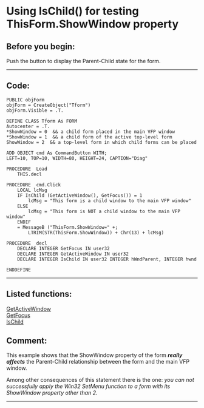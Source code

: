 <link rel="stylesheet" type="text/css" href="../css/win32api.css">  
<link rel="stylesheet" href="https://cdnjs.cloudflare.com/ajax/libs/font-awesome/4.7.0/css/font-awesome.min.css">

# Using IsChild() for testing ThisForm.ShowWindow property

## Before you begin:
Push the button to display the Parent-Child state for the form.  
  
***  


## Code:
```foxpro  
PUBLIC objForm
objForm = CreateObject("Tform")
objForm.Visible = .T.

DEFINE CLASS Tform As FORM
Autocenter = .T.
*ShowWindow = 0  && a child form placed in the main VFP window
*ShowWindow = 1  && a child form of the active top-level form
ShowWindow = 2  && a top-level form in which child forms can be placed

ADD OBJECT cmd As CommandButton WITH;
LEFT=10, TOP=10, WIDTH=80, HEIGHT=24, CAPTION="Diag"

PROCEDURE  Load
	THIS.decl

PROCEDURE  cmd.Click
	LOCAL lcMsg
	IF IsChild (GetActiveWindow(), GetFocus()) = 1
		lcMsg = "This form is a child window to the main VFP window"
	ELSE
		lcMsg = "This form is NOT a child window to the main VFP window"
	ENDIF
	= MessageB ("ThisForm.ShowWindow=" +;
		LTRIM(STR(ThisForm.ShowWindow)) + Chr(13) + lcMsg)

PROCEDURE  decl
	DECLARE INTEGER GetFocus IN user32
	DECLARE INTEGER GetActiveWindow IN user32
	DECLARE INTEGER IsChild IN user32 INTEGER hWndParent, INTEGER hwnd

ENDDEFINE  
```  
***  


## Listed functions:
[GetActiveWindow](../libraries/user32/GetActiveWindow.md)  
[GetFocus](../libraries/user32/GetFocus.md)  
[IsChild](../libraries/user32/IsChild.md)  

## Comment:
This example shows that the ShowWindow property of the form ***really affects*** the Parent-Child relationship between the form and the main VFP window.   
  
Among other consequences of this statement there is the one: *you can not successfully apply the Win32 SetMenu function to a form with its ShowWindow property other than 2.*  
  
***  

